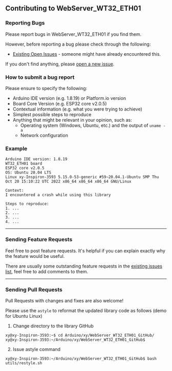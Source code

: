 ## Contributing to WebServer_WT32_ETH01

### Reporting Bugs

Please report bugs in WebServer_WT32_ETH01 if you find them.

However, before reporting a bug please check through the following:

* [Existing Open Issues](https://github.com/khoih-prog/WebServer_WT32_ETH01/issues) - someone might have already encountered this.

If you don't find anything, please [open a new issue](https://github.com/khoih-prog/WebServer_WT32_ETH01/issues/new).

### How to submit a bug report

Please ensure to specify the following:

* Arduino IDE version (e.g. 1.8.19) or Platform.io version
* Board Core Version (e.g. ESP32 core v2.0.5)
* Contextual information (e.g. what you were trying to achieve)
* Simplest possible steps to reproduce
* Anything that might be relevant in your opinion, such as:
  * Operating system (Windows, Ubuntu, etc.) and the output of `uname -a`
  * Network configuration


### Example

```
Arduino IDE version: 1.8.19
WT32_ETH01 board
ESP32 core v2.0.5
OS: Ubuntu 20.04 LTS
Linux xy-Inspiron-3593 5.15.0-53-generic #59~20.04.1-Ubuntu SMP Thu Oct 20 15:10:22 UTC 2022 x86_64 x86_64 x86_64 GNU/Linux

Context:
I encountered a crash while using this library

Steps to reproduce:
1. ...
2. ...
3. ...
4. ...
```

---

### Sending Feature Requests

Feel free to post feature requests. It's helpful if you can explain exactly why the feature would be useful.

There are usually some outstanding feature requests in the [existing issues list](https://github.com/khoih-prog/WebServer_WT32_ETH01/issues?q=is%3Aopen+is%3Aissue+label%3Aenhancement), feel free to add comments to them.

---

### Sending Pull Requests

Pull Requests with changes and fixes are also welcome!

Please use the `astyle` to reformat the updated library code as follows (demo for Ubuntu Linux)

1. Change directory to the library GitHub

```
xy@xy-Inspiron-3593:~$ cd Arduino/xy/WebServer_WT32_ETH01_GitHub/
xy@xy-Inspiron-3593:~/Arduino/xy/WebServer_WT32_ETH01_GitHub$
```

2. Issue astyle command

```
xy@xy-Inspiron-3593:~/Arduino/xy/WebServer_WT32_ETH01_GitHub$ bash utils/restyle.sh
```


